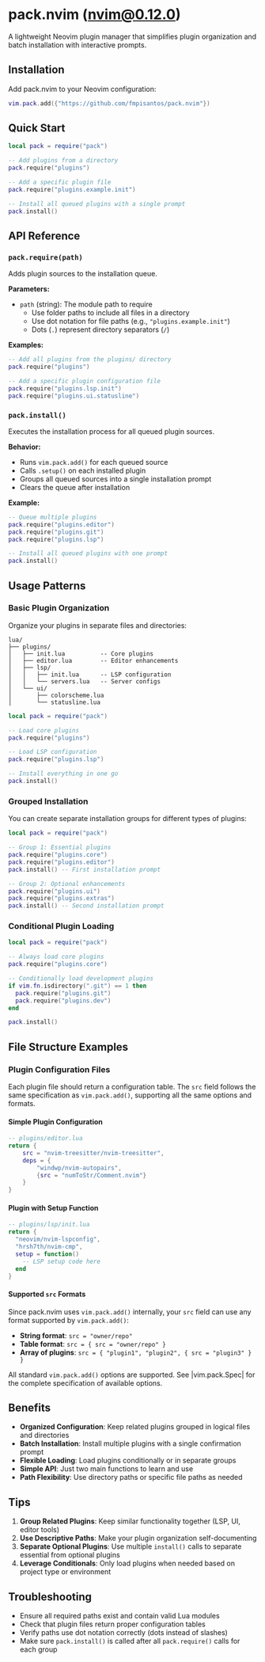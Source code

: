 # pack.nvim (nvim@0.12.0)

A lightweight Neovim plugin manager that simplifies plugin organization and batch installation with interactive prompts.

## Installation

Add pack.nvim to your Neovim configuration:

```lua
vim.pack.add({"https://github.com/fmpisantos/pack.nvim"})
```

## Quick Start

```lua
local pack = require("pack")

-- Add plugins from a directory
pack.require("plugins")

-- Add a specific plugin file
pack.require("plugins.example.init")

-- Install all queued plugins with a single prompt
pack.install()
```

## API Reference

### `pack.require(path)`

Adds plugin sources to the installation queue.

**Parameters:**
- `path` (string): The module path to require
  - Use folder paths to include all files in a directory
  - Use dot notation for file paths (e.g., `"plugins.example.init"`)
  - Dots (`.`) represent directory separators (`/`)

**Examples:**
```lua
-- Add all plugins from the plugins/ directory
pack.require("plugins")

-- Add a specific plugin configuration file
pack.require("plugins.lsp.init")
pack.require("plugins.ui.statusline")
```

### `pack.install()`

Executes the installation process for all queued plugin sources.

**Behavior:**
- Runs `vim.pack.add()` for each queued source
- Calls `.setup()` on each installed plugin
- Groups all queued sources into a single installation prompt
- Clears the queue after installation

**Example:**
```lua
-- Queue multiple plugins
pack.require("plugins.editor")
pack.require("plugins.git")
pack.require("plugins.lsp")

-- Install all queued plugins with one prompt
pack.install()
```

## Usage Patterns

### Basic Plugin Organization

Organize your plugins in separate files and directories:

```
lua/
├── plugins/
│   ├── init.lua          -- Core plugins
│   ├── editor.lua        -- Editor enhancements
│   ├── lsp/
│   │   ├── init.lua      -- LSP configuration
│   │   └── servers.lua   -- Server configs
│   └── ui/
│       ├── colorscheme.lua
│       └── statusline.lua
```

```lua
local pack = require("pack")

-- Load core plugins
pack.require("plugins")

-- Load LSP configuration
pack.require("plugins.lsp")

-- Install everything in one go
pack.install()
```

### Grouped Installation

You can create separate installation groups for different types of plugins:

```lua
local pack = require("pack")

-- Group 1: Essential plugins
pack.require("plugins.core")
pack.require("plugins.editor")
pack.install() -- First installation prompt

-- Group 2: Optional enhancements
pack.require("plugins.ui")
pack.require("plugins.extras")
pack.install() -- Second installation prompt
```

### Conditional Plugin Loading

```lua
local pack = require("pack")

-- Always load core plugins
pack.require("plugins.core")

-- Conditionally load development plugins
if vim.fn.isdirectory(".git") == 1 then
  pack.require("plugins.git")
  pack.require("plugins.dev")
end

pack.install()
```

## File Structure Examples

### Plugin Configuration Files

Each plugin file should return a configuration table. The `src` field follows the same specification as `vim.pack.add()`, supporting all the same options and formats.

#### Simple Plugin Configuration
```lua
-- plugins/editor.lua
return {
    src = "nvim-treesitter/nvim-treesitter",
    deps = {
        "windwp/nvim-autopairs",
        {src = "numToStr/Comment.nvim"} 
    }
}
```

#### Plugin with Setup Function
```lua
-- plugins/lsp/init.lua
return {
  "neovim/nvim-lspconfig",
  "hrsh7th/nvim-cmp",
  setup = function()
    -- LSP setup code here
  end
}
```
#### Supported `src` Formats

Since pack.nvim uses `vim.pack.add()` internally, your `src` field can use any format supported by `vim.pack.add()`:

- **String format**: `src = "owner/repo"`
- **Table format**: `src = { src = "owner/repo" }`
- **Array of plugins**: `src = { "plugin1", "plugin2", { src = "plugin3" } }`

All standard `vim.pack.add()` options are supported. See |vim.pack.Spec| for the complete specification of available options.

## Benefits

- **Organized Configuration**: Keep related plugins grouped in logical files and directories
- **Batch Installation**: Install multiple plugins with a single confirmation prompt
- **Flexible Loading**: Load plugins conditionally or in separate groups
- **Simple API**: Just two main functions to learn and use
- **Path Flexibility**: Use directory paths or specific file paths as needed

## Tips

1. **Group Related Plugins**: Keep similar functionality together (LSP, UI, editor tools)
2. **Use Descriptive Paths**: Make your plugin organization self-documenting
3. **Separate Optional Plugins**: Use multiple `install()` calls to separate essential from optional plugins
4. **Leverage Conditionals**: Only load plugins when needed based on project type or environment

## Troubleshooting

- Ensure all required paths exist and contain valid Lua modules
- Check that plugin files return proper configuration tables
- Verify paths use dot notation correctly (dots instead of slashes)
- Make sure `pack.install()` is called after all `pack.require()` calls for each group
